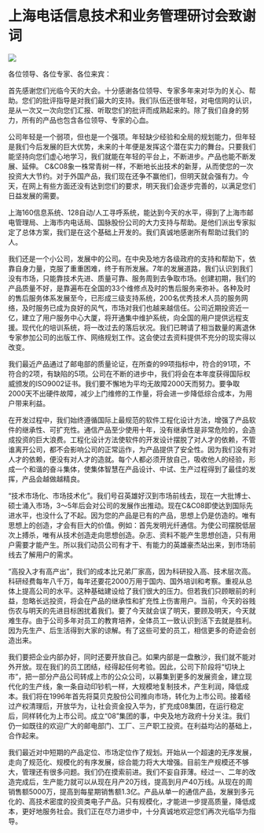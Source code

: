 # 上海电话信息技术和业务管理研讨会致谢词
<img class="pv" src="https://api.visitor.plantree.me/visitor-badge/pv?namespace=plantree.me&key=renzhengfei-speeches/./docs/speeches/1995/06/上海电话信息技术和业务管理研讨会致谢词.md">


各位领导、各位专家、各位来宾：

首先感谢您们光临今天的大会。十分感谢各位领导、专家多年来对华为的关心、帮助。您们的批评指导是对我们最大的支持。我们队伍还很年轻，对电信网的认识，是从一次又一次向您们汇报、听取您们的批评而成熟起来的。除了我们自身的努力，所有的产品也包含各位领导、专家的心血。

公司年轻是一个弱项，但也是一个强项。年轻缺少经验和全局的规划能力，但年轻是我们今后发展的巨大优势，未来的十年便是发挥这个潜在实力的舞台。只要我们能坚持向您们虚心地学习，我们就能在年轻的平台上，不断进步。产品也能不断发展、延伸。 C&C08象一株常青树一样，不断地长出技术的新芽，从而使您的一次投资大大节约。对于外国产品，我们现在还争不赢他们，但明天就会强有力。今天，在网上有些方面还没有达到您们的要求，明天我们会逐步完善的，以满足您们日益发展的需要。

上海160信息系统、128自动/人工寻呼系统，能达到今天的水平，得到了上海市邮电管理局、上海市内电话局、国脉股份公司的大力支持与帮助。是他们派出专家拟定了总体方案，我们是在这个基础上开发的。我们真诚地感谢所有帮助过我们的人。

我们还是一个小公司，发展中的公司。在中央及地方各级政府的支持和帮助下，依靠自身力量，克服了重重困难，终于有所发展。7年的发展道路，我们认识到我们没有市场，只能靠技术先进、质量可靠、服务周到去争取市场。创建初期，我们的产品质量不好，是靠遍布在全国的33个维修点及时的售后服务来弥补。各种及时的售后服务体系发展至今，已形成三级支持系统，200名优秀技术人员的服务网络，及时服务已成为良好的风气，市场对我们也越来越信任。公司近期投资近一亿，建立了用户服务中心大厦，将开通集中维护系统，向全国的用户提供远程支援。现代化的培训系统，将一改过去的落后状况。我们已聘请了相当数量的离退休专家参加公司的出版工作、网络规划工作。这会使过去资料提供不充分的现实得以改变。

我们最近产品通过了邮电部的质量论证，在所查的99项指标中，符合的91项，不符合的2项，有缺陷的5项。公司在不断的进步中，我们将会在本年度获得国际权威颁发的ISO9002证书。我们要不懈地为平均无故障2000天而努力。要争取2000天不出硬件故障，减少上门维修的工作量，将会进一步降低综合成本，为用户带来利益。

在开发过程中，我们始终遵循国际上最规范的软件工程化设计方法，增强了产品软件的继承性、可扩充性。通信产品至少使用十年，没有继承性是非常危险的，会造成投资的巨大浪费。工程化设计方法使软件的开发设计摆脱了对人才的依赖，不管谁离开公司，都不会影响公司的正常运作，为产品提供了安全性。因为我们没有对人才的依赖，便没有对人才的造就。每个人都必须开放自己，吸收他人的经验，形成一个和谐的奋斗集体，使集体智慧在产品设计、中试、生产过程得到了最佳的发挥，产品会越做越精良。

 “技术市场化、市场技术化”。我们号召英雄好汉到市场前线去，现在一大批博士、硕士涌入市场，3～5年后会对公司的发展作出推动。现在C&C08即使达到国际先进水平，也没什么了不起。因为您的产品是已有的产品，思想上仍是仿造的。唯有思想上的创造，才会有巨大的价值。例如：首先发明光纤通信。为使公司摆脱低层次上搏杀，唯有从技术创造走向思想创造。杂志、资料不能产生思想创造，只有用户需要才能产生。所以我们动员公司有才干、有能力的英雄豪杰站出来，到市场前线去了解用户的需求。

“高投入才有高产出”，我们的成本比兄弟厂家高，因为科研投入高、技术层次高。科研经费每年八千万，每年还要花2000万用于国内、国外培训和考察。重视从总体上提高公司的水平。这种基础建设给了我们很大的压力。但若我们只顾眼前的利益，忽略长远投资，将会在产品的继承性和扩充性上伤害用户。当前，今天的谷贱伤农与明天的先进目标困扰着我们。要了今天就会误了明天，要顾及明天，今天就难生存。由于公司多年对员工的教育培养，全体员工一致认识到活下去就是胜利。因为先生产、后生活得到大家的谅解。有了这些可爱的员工，相信更多的奇迹会创造出来。

我们要把企业内部办好，同时还要开放自己。如果内部是一盘散沙，我们就不能对外开放。现在我们的员工团结，经得起任何考验。因此，公司下阶段将“切块上市”，把一部分产品公司转成上市的公众公司，以募集到更多的发展资金，建立现代化的生产线，象一条自动印钞机一样，大规模地复制技术，产生利润，降低成本。我们将在1996年首先将莫贝克股份公司推向市场，转化为上市公司。接着经过产权清理后，开放华为，让社会资金投入华为，扩充成08集团，在运行稳定后，同样转化为上市公司。成立“08”集团的事，中央及地方政府十分关注。我们仍一如既往的欢迎广大的邮电部门、工厂、三产职工投资。在利益均沾的基础上，合作起来。

我们最近对中短期的产品定位、市场定位作了规划。开始从一个超速的无序发展，走向了规范化、规模化的有序发展，综合能力将大大增强。目前生产规模还不够大，管理还有很多问题。我们仍在摸索前进。我们不妄自菲薄。经过一、二年的改造完成后，生产能力就可以从现在月产20万线，提高到月产40万线。从现在的周销售额5000万，提高到每星期销售额1.3亿。产品从单一的通信产品，发展到多元化的、高技术密度的投资类电子产品。只有规模化，才能进一步提高质量，降低成本，更好地服务社会。我们正在尽力进步中，十分真诚地欢迎您们再次光临华为指导。
